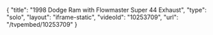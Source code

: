 {
    "title": "1998 Dodge Ram with Flowmaster Super 44 Exhaust",
    "type": "solo",
    "layout": "iframe-static",
    "videoId": "10253709",
    "url": "\/tvpembed\/10253709"
}